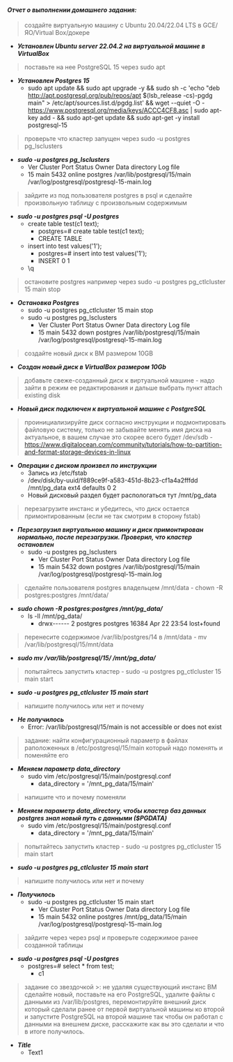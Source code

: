 #### *Отчет о выполнении домашнего задания:*


> создайте виртуальную машину c Ubuntu 20.04/22.04 LTS в GCE/ЯО/Virtual Box/докере
* **_Установлен Ubuntu server 22.04.2 на виртуальной машине в VirtualBox_**


> поставьте на нее PostgreSQL 15 через sudo apt
* **_Установлен Postgres 15_**  
    * sudo apt update && sudo apt upgrade -y && sudo sh -c 'echo "deb http://apt.postgresql.org/pub/repos/apt $(lsb_release -cs)-pgdg main" > /etc/apt/sources.list.d/pgdg.list' && wget --quiet -O - https://www.postgresql.org/media/keys/ACCC4CF8.asc | sudo apt-key add - && sudo apt-get update && sudo apt-get -y install postgresql-15
	
	
> проверьте что кластер запущен через sudo -u postgres pg_lsclusters
* **_sudo -u postgres pg_lsclusters_**  
    * Ver Cluster Port Status Owner    Data directory              Log file
    * 15  main    5432 online postgres /var/lib/postgresql/15/main /var/log/postgresql/postgresql-15-main.log
	
	
> зайдите из под пользователя postgres в psql и сделайте произвольную таблицу с произвольным содержимым
* **_sudo -u postgres psql -U postgres_**  
    * create table test(c1 text);
    	* postgres=# create table test(c1 text);
    	* CREATE TABLE
    * insert into test values('1');
    	* postgres=# insert into test values('1');
    	* INSERT 0 1
    * \q
	
	
> остановите postgres например через sudo -u postgres pg_ctlcluster 15 main stop
* **_Остановка Postgres_**  
    * sudo -u postgres pg_ctlcluster 15 main stop
    * sudo -u postgres pg_lsclusters
    	* Ver Cluster Port Status Owner    Data directory              Log file
    	* 15  main    5432 down   postgres /var/lib/postgresql/15/main /var/log/postgresql/postgresql-15-main.log

	
> создайте новый диск к ВМ размером 10GB
* **_Создан новый диск в VirtualBox размером 10Gb_**  

	
> добавьте свеже-созданный диск к виртуальной машине - надо зайти в режим ее редактирования и дальше выбрать пункт attach existing disk
* **_Новый диск подключен к виртуальной машине с PostgreSQL_**  

	
> проинициализируйте диск согласно инструкции и подмонтировать файловую систему, только не забывайте менять имя диска на актуальное, в вашем случае это скорее всего будет /dev/sdb - https://www.digitalocean.com/community/tutorials/how-to-partition-and-format-storage-devices-in-linux
* **_Операции с диском произвел по инструкции_**  
    * Запись из /etc/fstab
    * /dev/disk/by-uuid/f889ce9f-a583-451d-8b23-cf1a4a2fffdd /mnt/pg_data ext4 defaults 0 2
    * Новый дисковый раздел будет распологаться тут /mnt/pg_data


> перезагрузите инстанс и убедитесь, что диск остается примонтированным (если не так смотрим в сторону fstab)
* **_Перезагрузил виртуальною машину и диск примонтирован нормально, после перезагрузки. Проверил, что кластер остановлен_**  
    * sudo -u postgres pg_lsclusters
    	* Ver Cluster Port Status Owner    Data directory              Log file
    	* 15  main    5432 down   postgres /var/lib/postgresql/15/main /var/log/postgresql/postgresql-15-main.log


> сделайте пользователя postgres владельцем /mnt/data - chown -R postgres:postgres /mnt/data/
* **_sudo chown -R postgres:postgres /mnt/pg_data/_**  
    * ls -ll /mnt/pg_data/
    	* drwx------ 2 postgres postgres 16384 Apr 22 23:54 lost+found


> перенесите содержимое /var/lib/postgres/14 в /mnt/data - mv /var/lib/postgresql/15/mnt/data
* **_sudo mv /var/lib/postgresql/15/ /mnt/pg_data/_**  

	
> попытайтесь запустить кластер - sudo -u postgres pg_ctlcluster 15 main start
* **_sudo -u postgres pg_ctlcluster 15 main start_**  

	
> напишите получилось или нет и почему
* **_Не получилось_**  
    * Error: /var/lib/postgresql/15/main is not accessible or does not exist
	
> задание: найти конфигурационный параметр в файлах раположенных в /etc/postgresql/15/main который надо поменять и поменяйте его
* **_Меняем параметр data_directory_**  
    * sudo vim /etc/postgresql/15/main/postgresql.conf
    	* data_directory = '/mnt_pg_data/15/main'
	
> напишите что и почему поменяли
* **_Меняем параметр data_directory, чтобы кластер баз данных postgres знал новый путь с данными ($PGDATA)_**  
    * sudo vim /etc/postgresql/15/main/postgresql.conf
    	* data_directory = '/mnt_pg_data/15/main'
	
> попытайтесь запустить кластер - sudo -u postgres pg_ctlcluster 15 main start
* **_sudo -u postgres pg_ctlcluster 15 main start_**  

	
> напишите получилось или нет и почему
* **_Получилось_**  
    * sudo -u postgres pg_ctlcluster 15 main start
    	* Ver Cluster Port Status Owner    Data directory       Log file
    	* 15  main    5432 online postgres /mnt/pg_data/15/main /var/log/postgresql/postgresql-15-main.log

	
> зайдите через через psql и проверьте содержимое ранее созданной таблицы
* **_sudo -u postgres psql -U postgres_**  
    * postgres=# select * from test;
    	*  c1 

	
> задание со звездочкой >: не удаляя существующий инстанс ВМ сделайте новый, поставьте на его PostgreSQL, удалите файлы с данными из /var/lib/postgres, перемонтируйте внешний диск который сделали ранее от первой виртуальной машины ко второй и запустите PostgreSQL на второй машине так чтобы он работал с данными на внешнем диске, расскажите как вы это сделали и что в итоге получилось.
* **_Title_**  
    * Text1
